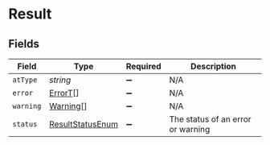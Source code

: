 # Result


## Fields

| Field                                                       | Type                                                        | Required                                                    | Description                                                 |
| ----------------------------------------------------------- | ----------------------------------------------------------- | ----------------------------------------------------------- | ----------------------------------------------------------- |
| `atType`                                                    | *string*                                                    | :heavy_minus_sign:                                          | N/A                                                         |
| `error`                                                     | [ErrorT](../../models/shared/errort.md)[]                   | :heavy_minus_sign:                                          | N/A                                                         |
| `warning`                                                   | [Warning](../../models/shared/warning.md)[]                 | :heavy_minus_sign:                                          | N/A                                                         |
| `status`                                                    | [ResultStatusEnum](../../models/shared/resultstatusenum.md) | :heavy_minus_sign:                                          | The status of an error or warning                           |